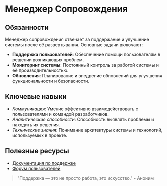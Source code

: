 # Менеджер Сопровождения

## Обязанности

Менеджер сопровождения отвечает за поддержание и улучшение системы после её развертывания. Основные задачи включают:

- **Поддержка пользователей**: Обеспечение помощи пользователям в решении возникающих проблем.
- **Мониторинг системы**: Постоянный контроль за работой системы и её производительностью.
- **Обновления**: Планирование и внедрение обновлений для улучшения функциональности и безопасности.

## Ключевые навыки

- *Коммуникация*: Умение эффективно взаимодействовать с пользователями и командой разработчиков.
- *Аналитические способности*: Способность выявлять проблемы и находить их решения.
- *Технические знания*: Понимание архитектуры системы и технологий, используемых в проекте.

## Полезные ресурсы

- [Документация по поддержке](https://example.com/support-docs)
- [Форум пользователей](https://example.com/user-forum)

> "Поддержка — это не просто работа, это искусство." - Аноним

